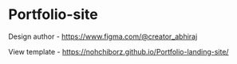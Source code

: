 # Portfolio-site
Design author - https://www.figma.com/@creator_abhiraj


View template - https://nohchiborz.github.io/Portfolio-landing-site/
